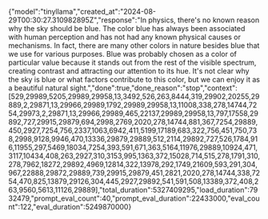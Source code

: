 {"model":"tinyllama","created_at":"2024-08-29T00:30:27.310982895Z","response":"In physics, there's no known reason why the sky should be blue. The color blue has always been associated with human perception and has not had any known physical causes or mechanisms. In fact, there are many other colors in nature besides blue that we use for various purposes. Blue was probably chosen as a color of particular value because it stands out from the rest of the visible spectrum, creating contrast and attracting our attention to its hue. It's not clear why the sky is blue or what factors contribute to this color, but we can enjoy it as a beautiful natural sight.","done":true,"done_reason":"stop","context":[529,29989,5205,29989,29958,13,3492,526,263,8444,319,29902,20255,29889,2,29871,13,29966,29989,1792,29989,29958,13,11008,338,278,14744,7254,29973,2,29871,13,29966,29989,465,22137,29989,29958,13,797,17558,29892,727,29915,29879,694,2998,2769,2020,278,14744,881,367,7254,29889,450,2927,7254,756,2337,1063,6942,411,5199,17189,683,322,756,451,750,738,2998,9128,9946,470,13336,29879,29889,512,2114,29892,727,526,1784,916,11955,297,5469,18034,7254,393,591,671,363,5164,11976,29889,10924,471,3117,10434,408,263,2927,310,3153,995,1363,372,15028,714,515,278,1791,310,278,7962,18272,29892,4969,12814,322,13978,292,1749,21609,593,291,304,967,22888,29872,29889,739,29915,29879,451,2821,2020,278,14744,338,7254,470,825,13879,29126,304,445,2927,29892,541,591,508,13389,372,408,263,9560,5613,11126,29889],"total_duration":5327409295,"load_duration":7932479,"prompt_eval_count":40,"prompt_eval_duration":22433000,"eval_count":122,"eval_duration":5249870000}